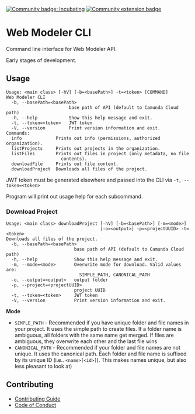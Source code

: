 [![Community badge: Incubating](https://img.shields.io/badge/Lifecycle-Incubating-blue)](https://github.com/Camunda-Community-Hub/community/blob/main/extension-lifecycle.md#incubating-)
[![Community extension badge](https://img.shields.io/badge/Community%20Extension-An%20open%20source%20community%20maintained%20project-FF4700)](https://github.com/camunda-community-hub/community)

# Web Modeler CLI

Command line interface for Web Modeler API.

Early stages of development.

## Usage

```
Usage: <main class> [-hV] [-b=<basePath>] -t=<token> [COMMAND]
Web Modeler CLI
  -b, --basePath=<basePath>
                        base path of API (default to Camunda Cloud path)
  -h, --help            Show this help message and exit.
  -t, --token=<token>   JWT token
  -V, --version         Print version information and exit.
Commands:
  info             Prints out info (permissions, authorized organization).
  listProjects     Prints out projects in the organization.
  listFiles        Prints out files in project (only metadata, no file
                     contents).
  downloadFile     Prints out file content.
  downloadProject  Downloads all files of the project.
```

JWT token must be generated elsewhere and passed into the CLI via `-t, --token=<token>`

Program will print out usage help for each subcommand.

### Download Project

```
Usage: <main class> downloadProject [-hV] [-b=<basePath>] [-m=<mode>]
                                    [-o=<output>] -p=<projectUUID> -t=<token>
Downloads all files of the project.
  -b, --basePath=<basePath>
                          base path of API (default to Camunda Cloud path)
  -h, --help              Show this help message and exit.
  -m, --mode=<mode>       Overwrite mode for download. Valid values are:
                            SIMPLE_PATH, CANONICAL_PATH
  -o, --output=<output>   output folder
  -p, --project=<projectUUID>
                          project UUID
  -t, --token=<token>     JWT token
  -V, --version           Print version information and exit.
```

**Mode**

* `SIMPLE_PATH` - Recommended if you have unique folder and file names in your project. It uses the simple path to
  create files. If a folder name is ambiguous, all folders with the same name get merged. If files are ambiguous, they
  overwrite each other and the last file wins
* `CANONICAL_PATH` - Recommended if your folder and file names are not unique. It uses the canonical path. Each folder
  and file name is suffixed by its unique ID (i.e.. `<name>[<id>]`). This makes names unique, but also less pleasant to
  look at)

## Contributing

* [Contributing Guide](./CONTRIBUTING.md)
* [Code of Conduct](./CODE_OF_CONDUCT.md)


